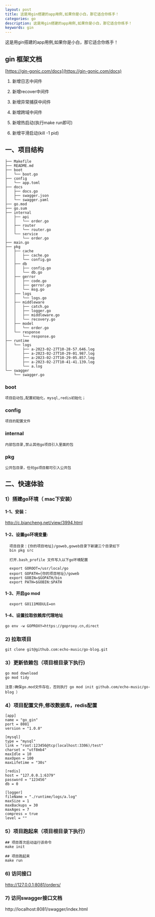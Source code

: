 ```yaml
---
layout: post
title: 这是用gin搭建的app用例,如果你是小白，那它适合你练手！
categories: go
description: 这是用gin搭建的app用例,如果你是小白，那它适合你练手！
keywords: gin
---
```



这是用gin搭建的app用例,如果你是小白，那它适合你练手！
## gin 框架文档
[https://gin-gonic.com/docs](https://gin-gonic.com/docs)


1. 新增日志中间件

2. 新增recover中间件

3. 新增异常捕获中间件

4. 新增跨域中间件

5. 新增热启动(执行make run即可)

6. 新增平滑启动(kill -1 pid)

## 一、项目结构

```
├── Makefile
├── README.md
├── boot
│   └── boot.go
├── config
│   └── app.toml
├── docs
│   ├── docs.go
│   ├── swagger.json
│   └── swagger.yaml
├── go.mod
├── go.sum
├── internal
│   ├── api
│   │   └── order.go
│   ├── router
│   │   └── router.go
│   └── service
│       └── order.go
├── main.go
├── pkg
│   ├── cache
│   │   ├── cache.go
│   │   └── config.go
│   ├── db
│   │   ├── config.go
│   │   └── db.go
│   ├── gerror
│   │   ├── code.go
│   │   ├── gerror.go
│   │   └── msg.go
│   ├── logs
│   │   └── logs.go
│   ├── middleware
│   │   ├── catch.go
│   │   ├── logger.go
│   │   ├── middleware.go
│   │   └── recovery.go
│   ├── model
│   │   └── order.go
│   └── response
│       └── response.go
├── runtime
│   └── logs
│       ├── a-2023-02-27T10-28-57.646.log
│       ├── a-2023-02-27T10-29-01.987.log
│       ├── a-2023-02-27T10-29-05.857.log
│       ├── a-2023-02-27T10-41-41.139.log
│       └── a.log
└── swagger
    └── swagger.go

```

### boot

```
项目启动包,配置初始化，mysql,redis初始化；
```

### config

```
项目的配置文件
```

### internal

```
内部包目录,禁止其他go项目引入里面的包
```

### pkg

```
公共包目录，任何go项目都可引入公共包
```

## 二、快速体验

### 1）搭建go环境（ mac下安装）

#### 1-1、安装：

http://c.biancheng.net/view/3994.html

#### 1-2、设置go环境变量:

```
  项目目录：{你的项目地址}/goweb,goweb目录下新建三个目录如下
  bin pkg src
  
  打开.bash_profile 文件写入以下go环境配置
 
  export GOROOT=/usr/local/go
  export GOPATH={你的项目地址}/goweb
  export GOBIN=$GOPATH/bin
  export PATH=$GOBIN:$PATH
``` 

#### 1-3、开启go mod

```
  export GO111MODULE=on
```

#### 1-4、设置拉取依赖库代理地址

```
go env -w GOPROXY=https://goproxy.cn,direct
```

### 2) 拉取项目

```
git clone git@github.com:echo-music/go-blog.git
```

### 3）更新依赖包（项目根目录下执行)

```
go mod download
go mod tidy

注意:确保go.mod文件存在，否则执行 go mod init github.com/echo-music/go-blog ）

```

### 4）项目配置文件,修改数据库，redis配置

```
[app]
name = "go_gin"
port = 8081
version = "1.0.0"

[mysql]
type = "mysql"
link = "root:123456@tcp(localhost:3306)/test"
charset = "utf8mb4"
maxIdle = 10
maxOpen = 100
maxLifetime = "30s"

[redis]
host = "127.0.0.1:6379"
password = "123456"
db = 0

[logger]
fileName = "./runtime/logs/a.log"
maxSize = 1
maxBackups = 30
maxAges = 7
compress = true
level = ""
```

### 5）项目跑起来（项目根目录下执行）

```
## 项目首次启动运行该命令
make init

## 项目跑起来
make run
```

### 6) 访问接口

http://127.0.0.1:8081/orders/

### 7) 访问swagger接口文档

http://localhost:8081/swagger/index.html
